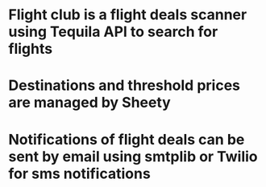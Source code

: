 # Flight club is a flight deals scanner using Tequila API to search for flights

# Destinations and threshold prices are managed by Sheety

# Notifications of flight deals can be sent by email using smtplib or Twilio for sms notifications

